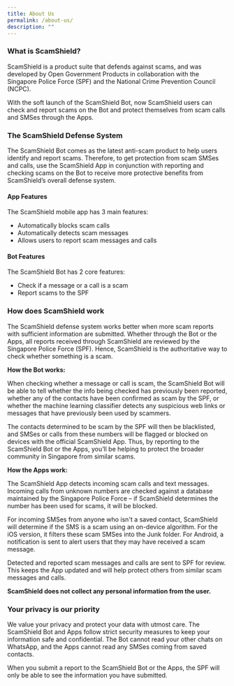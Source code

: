 ```yaml
---
title: About Us
permalink: /about-us/
description: ""
---
```

### What is ScamShield?
ScamShield is a product suite that defends against scams, and was developed by Open Government Products in collaboration with the Singapore Police Force (SPF) and the National Crime Prevention Council (NCPC).

With the soft launch of the ScamShield Bot, now ScamShield users can check and report scams on the Bot and protect themselves from scam calls and SMSes through the Apps.

### The ScamShield Defense System

The ScamShield Bot comes as the latest anti-scam product to help users identify and report scams. Therefore, to get protection from scam SMSes and calls, use the ScamShield App in conjunction with reporting and checking scams on the Bot to receive more protective benefits from ScamShield’s overall defense system.

#### App Features

The ScamShield mobile app has 3 main features: 
* Automatically blocks scam calls
* Automatically detects scam messages 
* Allows users to report scam messages and calls

#### Bot Features

The ScamShield Bot has 2 core features: 
* Check if a message or a call is a scam
* Report scams to the SPF


    
### How does ScamShield work

The ScamShield defense system works better when more scam reports with sufficient information are submitted. Whether through the Bot or the Apps, all reports received through ScamShield are reviewed by the Singapore Police Force (SPF). Hence, ScamShield is the authoritative way to check whether something is a scam.

**How the Bot works:**

When checking whether a message or call is scam, the ScamShield Bot will be able to tell whether the info being checked has previously been reported, whether any of the contacts have been confirmed as scam by the SPF, or whether the machine learning classifier detects any suspicious web links or messages that have previously been used by scammers.

The contacts determined to be scam by the SPF will then be blacklisted, and SMSes or calls from these numbers will be flagged or blocked on devices with the official ScamShield App. Thus, by reporting to the ScamShield Bot or the Apps, you’ll be helping to protect the broader community in Singapore from similar scams.

**How the Apps work:**

The ScamShield App detects incoming scam calls and text messages. Incoming calls from unknown numbers are checked against a database maintained by the Singapore Police Force – if ScamShield determines the number has been used for scams, it will be blocked.

For incoming SMSes from anyone who isn't a saved contact, ScamShield will determine if the SMS is a scam using an on-device algorithm. For the iOS version, it filters these scam SMSes into the Junk folder. For Android, a notification is sent to alert users that they may have received a scam message.

Detected and reported scam messages and calls are sent to SPF for review. This keeps the App updated and will help protect others from similar scam messages and calls.

**ScamShield does not collect any personal information from the user.**

### Your privacy is our priority

We value your privacy and protect your data with utmost care. The ScamShield Bot and Apps follow strict security measures to keep your information safe and confidential. The Bot cannot read your other chats on WhatsApp, and the Apps cannot read any SMSes coming from saved contacts.

When you submit a report to the ScamShield Bot or the Apps, the SPF will only be able to see the information you have submitted.